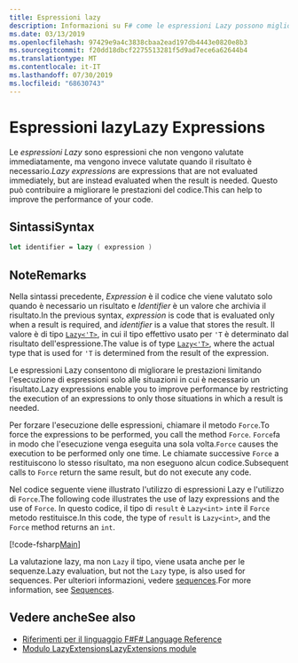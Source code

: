 ```yaml
---
title: Espressioni lazy
description: Informazioni su F# come le espressioni Lazy possono migliorare le prestazioni delle app e delle librerie.
ms.date: 03/13/2019
ms.openlocfilehash: 97429e9a4c3838cbaa2ead197db4443e0820e8b3
ms.sourcegitcommit: f20dd18dbcf2275513281f5d9ad7ece6a62644b4
ms.translationtype: MT
ms.contentlocale: it-IT
ms.lasthandoff: 07/30/2019
ms.locfileid: "68630743"
---
```

# <a name="lazy-expressions"></a><span data-ttu-id="7ccd6-103">Espressioni lazy</span><span class="sxs-lookup"><span data-stu-id="7ccd6-103">Lazy Expressions</span></span>

<span data-ttu-id="7ccd6-104">Le *espressioni Lazy* sono espressioni che non vengono valutate immediatamente, ma vengono invece valutate quando il risultato è necessario.</span><span class="sxs-lookup"><span data-stu-id="7ccd6-104">*Lazy expressions* are expressions that are not evaluated immediately, but are instead evaluated when the result is needed.</span></span> <span data-ttu-id="7ccd6-105">Questo può contribuire a migliorare le prestazioni del codice.</span><span class="sxs-lookup"><span data-stu-id="7ccd6-105">This can help to improve the performance of your code.</span></span>

## <a name="syntax"></a><span data-ttu-id="7ccd6-106">Sintassi</span><span class="sxs-lookup"><span data-stu-id="7ccd6-106">Syntax</span></span>

```fsharp
let identifier = lazy ( expression )
```

## <a name="remarks"></a><span data-ttu-id="7ccd6-107">Note</span><span class="sxs-lookup"><span data-stu-id="7ccd6-107">Remarks</span></span>

<span data-ttu-id="7ccd6-108">Nella sintassi precedente, *Expression* è il codice che viene valutato solo quando è necessario un risultato e *Identifier* è un valore che archivia il risultato.</span><span class="sxs-lookup"><span data-stu-id="7ccd6-108">In the previous syntax, *expression* is code that is evaluated only when a result is required, and *identifier* is a value that stores the result.</span></span> <span data-ttu-id="7ccd6-109">Il valore è di tipo [`Lazy<'T>`](https://msdn.microsoft.com/library/b29d0af5-6efb-4a55-a278-2662a4ecc489), in cui il tipo effettivo usato per `'T` è determinato dal risultato dell'espressione.</span><span class="sxs-lookup"><span data-stu-id="7ccd6-109">The value is of type [`Lazy<'T>`](https://msdn.microsoft.com/library/b29d0af5-6efb-4a55-a278-2662a4ecc489), where the actual type that is used for `'T` is determined from the result of the expression.</span></span>

<span data-ttu-id="7ccd6-110">Le espressioni Lazy consentono di migliorare le prestazioni limitando l'esecuzione di espressioni solo alle situazioni in cui è necessario un risultato.</span><span class="sxs-lookup"><span data-stu-id="7ccd6-110">Lazy expressions enable you to improve performance by restricting the execution of an expressions to only those situations in which a result is needed.</span></span>

<span data-ttu-id="7ccd6-111">Per forzare l'esecuzione delle espressioni, chiamare il metodo `Force`.</span><span class="sxs-lookup"><span data-stu-id="7ccd6-111">To force the expressions to be performed, you call the method `Force`.</span></span> <span data-ttu-id="7ccd6-112">`Force`fa in modo che l'esecuzione venga eseguita una sola volta.</span><span class="sxs-lookup"><span data-stu-id="7ccd6-112">`Force` causes the execution to be performed only one time.</span></span> <span data-ttu-id="7ccd6-113">Le chiamate successive `Force` a restituiscono lo stesso risultato, ma non eseguono alcun codice.</span><span class="sxs-lookup"><span data-stu-id="7ccd6-113">Subsequent calls to `Force` return the same result, but do not execute any code.</span></span>

<span data-ttu-id="7ccd6-114">Nel codice seguente viene illustrato l'utilizzo di espressioni Lazy e l'utilizzo di `Force`.</span><span class="sxs-lookup"><span data-stu-id="7ccd6-114">The following code illustrates the use of lazy expressions and the use of `Force`.</span></span> <span data-ttu-id="7ccd6-115">In questo codice, il tipo di `result` è `Lazy<int>` `int`e il `Force` metodo restituisce.</span><span class="sxs-lookup"><span data-stu-id="7ccd6-115">In this code, the type of `result` is `Lazy<int>`, and the `Force` method returns an `int`.</span></span>

[!code-fsharp[Main](~/samples/snippets/fsharp/lang-ref-2/snippet73011.fs)]

<span data-ttu-id="7ccd6-116">La valutazione lazy, ma non `Lazy` il tipo, viene usata anche per le sequenze.</span><span class="sxs-lookup"><span data-stu-id="7ccd6-116">Lazy evaluation, but not the `Lazy` type, is also used for sequences.</span></span> <span data-ttu-id="7ccd6-117">Per ulteriori informazioni, vedere [sequences](sequences.md).</span><span class="sxs-lookup"><span data-stu-id="7ccd6-117">For more information, see [Sequences](sequences.md).</span></span>

## <a name="see-also"></a><span data-ttu-id="7ccd6-118">Vedere anche</span><span class="sxs-lookup"><span data-stu-id="7ccd6-118">See also</span></span>

- [<span data-ttu-id="7ccd6-119">Riferimenti per il linguaggio F#</span><span class="sxs-lookup"><span data-stu-id="7ccd6-119">F# Language Reference</span></span>](index.md)
- [<span data-ttu-id="7ccd6-120">Modulo LazyExtensions</span><span class="sxs-lookup"><span data-stu-id="7ccd6-120">LazyExtensions module</span></span>](https://msdn.microsoft.com/library/86671f40-84a0-402a-867d-ae596218d948)
